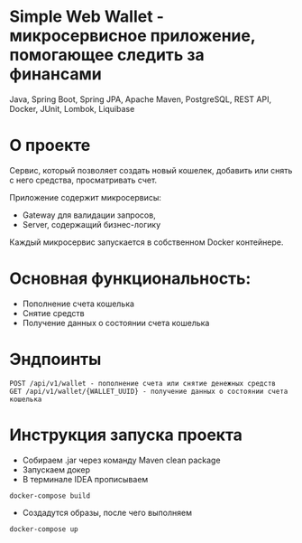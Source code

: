# Simple Web Wallet - микросервисное приложение, помогающее следить за финансами

Java, Spring Boot, Spring JPA, Apache Maven, PostgreSQL, REST API, Docker, JUnit, Lombok, Liquibase

# О проекте

Сервис, который позволяет создать новый кошелек, добавить или снять с него средства, просматривать счет.

Приложение содержит микросервисы:

- Gateway для валидации запросов,
- Server, содержащий бизнес-логику

Каждый микросервис запускается в собственном Docker контейнере.
# Основная функциональность:

- Пополнение счета кошелька
- Снятие средств
- Получение данных о состоянии счета кошелька

# Эндпоинты

    POST /api/v1/wallet - пополнение счета или снятие денежных средств
    GET /api/v1/wallet/{WALLET_UUID} - получение данных о состоянии счета кошелька

# Инструкция запуска проекта

- Собираем .jar через команду Maven clean package
- Запускаем докер
- В терминале IDEA прописываем
```shell
docker-compose build
```
- Создадутся образы, после чего выполняем
```shell
docker-compose up
```
